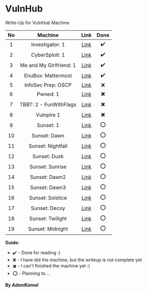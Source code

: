 # VulnHub

Write-Up for VulnHub Machine

|No |        Machine          |                             Link                                  |       Done        |
|:-:| :---------------------: |:-----------------------------------------------------------------:|:-----------------:|
| 1 | Investigator: 1         | [Link](https://www.vulnhub.com/entry/investigator-1,504/#)        | :heavy_check_mark:|
| 2 | CyberSploit: 1          | [Link](https://www.vulnhub.com/entry/cybersploit-1,506/)          | :heavy_check_mark:|
| 3 | Me and My Girlfriend: 1 | [Link](https://www.vulnhub.com/entry/me-and-my-girlfriend-1,409/) | :heavy_check_mark:|
| 4 | EnuBox: Mattermost      | [Link](https://www.vulnhub.com/entry/enubox-mattermost,414/)      | :heavy_check_mark:|
| 5 | InfoSec Prep: OSCP      | [Link](https://www.vulnhub.com/entry/infosec-prep-oscp,508/)      | :x:|
| 6 | Pwned: 1                | [Link](https://www.vulnhub.com/entry/pwned-1,507/)                | :heavy_multiplication_x:|
| 7 | TBBT: 2 - FunWithFlags  | [Link](https://www.vulnhub.com/entry/tbbt-2-funwithflags,461/)    | :heavy_multiplication_x:|
| 8 | Vulnpire 1              | [Link](https://www.vulnhub.com/entry/vulnpire-1,441/)             | :heavy_multiplication_x:|
| 9 | Sunset: 1               | [Link](https://www.vulnhub.com/entry/sunset-1,339/)               | :o:|
|10 | Sunset: Dawn            | [Link](https://www.vulnhub.com/entry/sunset-dawn,341/)            | :o:|
|11 | Sunset: Nightfall       | [Link](https://www.vulnhub.com/entry/sunset-nightfall,355/)       | :o:|
|12 | Sunset: Dusk            | [Link](https://www.vulnhub.com/entry/sunset-dusk,404/)            | :o:|
|13 | Sunset: Sunrise         | [Link](https://www.vulnhub.com/entry/sunset-sunrise,406/)         | :o:|
|14 | Sunset: Dawn2           | [Link](https://www.vulnhub.com/entry/sunset-dawn2,424/)           | :o:|
|15 | Sunset: Dawn3           | [Link](https://www.vulnhub.com/entry/sunset-dawn3,436/)           | :o:|
|16 | Sunset: Solstice        | [Link](https://www.vulnhub.com/entry/sunset-solstice,499/)        | :o:|
|17 | Sunset: Decoy           | [Link](https://www.vulnhub.com/entry/sunset-decoy,505/)           | :o:|
|18 | Sunset: Twilight        | [Link](https://www.vulnhub.com/entry/sunset-twilight,512/)        | :o:|
|19 | Sunset: Midnight        | [Link](https://www.vulnhub.com/entry/sunset-midnight,517/)        | :o:|


**Guide:**

* :heavy_check_mark: - Done for reading :)
* :x: - I have did the machine, but the writeup is not complete yet
* :heavy_multiplication_x: - I can't finished the machine yet :(
* :o: - Planning to.... 


**By _AdaniKamal_**
